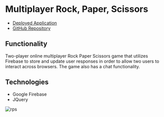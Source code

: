 # Multiplayer Rock, Paper, Scissors

* [Deployed Application](https://rockpaperscissors-multiplayer.herokuapp.com/)
* [GitHub Repository](https://github.com/colinmcdaniel/RPS-Multiplayer)

## Functionality

Two-player online multiplayer Rock Paper Scissors game that utilizes Firebase to store and update user responses in order to allow two users to interact across browsers. The game also has a chat functionality.

## Technologies

* Google Firebase
* JQuery

![rps](https://cloud.githubusercontent.com/assets/18273101/21714884/26f3c242-d3b6-11e6-86f9-7a6946f88aee.gif)
